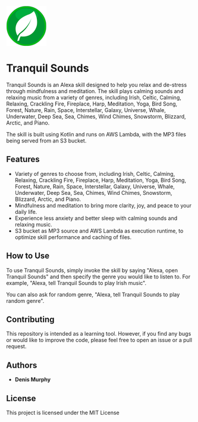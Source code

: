 ![Tranquil Sounds](https://github.com/denismurphy/tranquil-sounds/blob/master/images/alexa_skill_icon_108.png?raw=true)

# Tranquil Sounds

Tranquil Sounds is an Alexa skill designed to help you relax and de-stress through mindfulness and meditation. The skill plays calming sounds and relaxing music from a variety of genres, including Irish, Celtic, Calming, Relaxing, Crackling Fire, Fireplace, Harp, Meditation, Yoga, Bird Song, Forest, Nature, Rain, Space, Interstellar, Galaxy, Universe, Whale, Underwater, Deep Sea, Sea, Chimes, Wind Chimes, Snowstorm, Blizzard, Arctic, and Piano.

The skill is built using Kotlin and runs on AWS Lambda, with the MP3 files being served from an S3 bucket.

## Features

-   Variety of genres to choose from, including Irish, Celtic, Calming, Relaxing, Crackling Fire, Fireplace, Harp, Meditation, Yoga, Bird Song, Forest, Nature, Rain, Space, Interstellar, Galaxy, Universe, Whale, Underwater, Deep Sea, Sea, Chimes, Wind Chimes, Snowstorm, Blizzard, Arctic, and Piano.
-   Mindfulness and meditation to bring more clarity, joy, and peace to your daily life.
-   Experience less anxiety and better sleep with calming sounds and relaxing music.
-   S3 bucket as MP3 source and AWS Lambda as execution runtime, to optimize skill performance and caching of files.

## How to Use

To use Tranquil Sounds, simply invoke the skill by saying "Alexa, open Tranquil Sounds" and then specify the genre you would like to listen to. For example, "Alexa, tell Tranquil Sounds to play Irish music".

You can also ask for random genre, "Alexa, tell Tranquil Sounds to play random genre".

## Contributing

This repository is intended as a learning tool. However, if you find any bugs or would like to improve the code, please feel free to open an issue or a pull request.

## Authors

-   **Denis Murphy**

## License

This project is licensed under the MIT License
